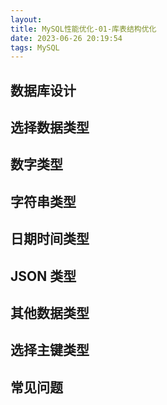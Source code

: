 ```yaml
---
layout:
title: MySQL性能优化-01-库表结构优化
date: 2023-06-26 20:19:54
tags: MySQL
---
```


## 数据库设计

## 选择数据类型

## 数字类型

## 字符串类型

## 日期时间类型

## JSON 类型

## 其他数据类型

## 选择主键类型

## 常见问题
